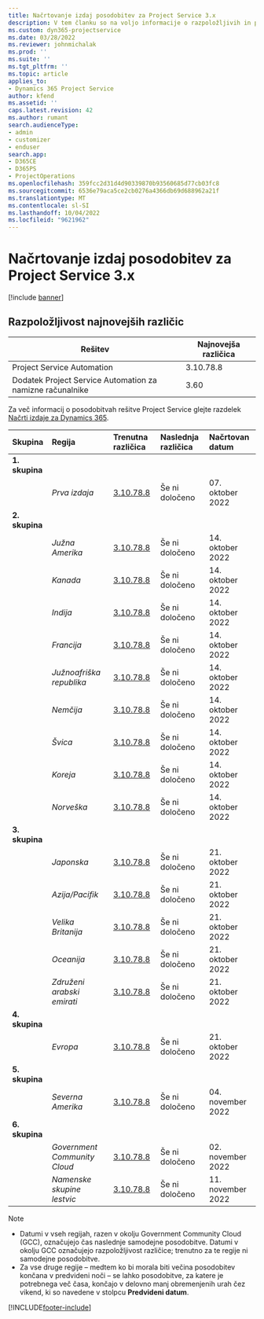 ```yaml
---
title: Načrtovanje izdaj posodobitev za Project Service 3.x
description: V tem članku so na voljo informacije o razpoložljivih in prihodnjih izdajah rešitve Dynamics 365 Project Service Automation.
ms.custom: dyn365-projectservice
ms.date: 03/28/2022
ms.reviewer: johnmichalak
ms.prod: ''
ms.suite: ''
ms.tgt_pltfrm: ''
ms.topic: article
applies_to:
- Dynamics 365 Project Service
author: kfend
ms.assetid: ''
caps.latest.revision: 42
ms.author: rumant
search.audienceType:
- admin
- customizer
- enduser
search.app:
- D365CE
- D365PS
- ProjectOperations
ms.openlocfilehash: 359fcc2d31d4d90339870b93560685d77cb03fc8
ms.sourcegitcommit: 6536e79aca5ce2cb0276a4366db69d688962a21f
ms.translationtype: MT
ms.contentlocale: sl-SI
ms.lasthandoff: 10/04/2022
ms.locfileid: "9621962"
---
```

# <a name="update-release-schedule-for-project-service-3x"></a>Načrtovanje izdaj posodobitev za Project Service 3.x

[!include [banner](../includes/psa-now-project-operations.md)]

## <a name="latest-version-availability"></a>Razpoložljivost najnovejših različic

| Rešitev  | Najnovejša različica |
|-------|----|
| Project Service Automation    | 3.10.78.8 |
| Dodatek Project Service Automation za namizne računalnike                | 3.60          |

Za več informacij o posodobitvah rešitve Project Service glejte razdelek [Načrti izdaje za Dynamics 365](/dynamics365/release-plans/). 

| Skupina  | Regija | Trenutna različica | Naslednja različica |  Načrtovan datum
| :---   | :---   | :---   | :---   |:---   |         
|<strong>1. skupina</strong> | |  |  | |
| | <i>Prva izdaja</i> | [3.10.78.8](whats-new-ur-47.md)| Še ni določeno | 07. oktober 2022
|<strong>2. skupina</strong> | |  |  | |
| | <i>Južna Amerika</i> | [3.10.78.8](whats-new-ur-47.md) | Še ni določeno | 14. oktober 2022
| | <i>Kanada</i> | [3.10.78.8](whats-new-ur-47.md) | Še ni določeno | 14. oktober 2022
| | <i>Indija</i> | [3.10.78.8](whats-new-ur-47.md) | Še ni določeno | 14. oktober 2022
| | <i>Francija</i> | [3.10.78.8](whats-new-ur-47.md) | Še ni določeno | 14. oktober 2022
| | <i>Južnoafriška republika</i> | [3.10.78.8](whats-new-ur-47.md) | Še ni določeno | 14. oktober 2022
| | <i>Nemčija</i> | [3.10.78.8](whats-new-ur-47.md) | Še ni določeno | 14. oktober 2022
| | <i>Švica</i> | [3.10.78.8](whats-new-ur-47.md) | Še ni določeno | 14. oktober 2022
| | <i>Koreja</i> | [3.10.78.8](whats-new-ur-47.md) | Še ni določeno | 14. oktober 2022
| | <i>Norveška</i> | [3.10.78.8](whats-new-ur-47.md) | Še ni določeno | 14. oktober 2022
|<strong>3. skupina</strong> | |  |  | |
| | <i>Japonska</i> | [3.10.78.8](whats-new-ur-47.md) | Še ni določeno | 21. oktober 2022
| | <i>Azija/Pacifik</i> | [3.10.78.8](whats-new-ur-47.md) | Še ni določeno | 21. oktober 2022
| | <i>Velika Britanija</i> | [3.10.78.8](whats-new-ur-47.md) | Še ni določeno | 21. oktober 2022
| | <i>Oceanija</i> | [3.10.78.8](whats-new-ur-47.md) | Še ni določeno | 21. oktober 2022
| | <i>Združeni arabski emirati</i> | [3.10.78.8](whats-new-ur-47.md) | Še ni določeno | 21. oktober 2022
|<strong>4. skupina</strong> | |  |  | |
| | <i>Evropa</i> | [3.10.78.8](whats-new-ur-47.md) | Še ni določeno | 21. oktober 2022
|<strong>5. skupina</strong> | |  |  | |
| | <i>Severna Amerika</i> | [3.10.78.8](whats-new-ur-47.md) | Še ni določeno | 04. november 2022
|<strong>6. skupina</strong> | |  |  | |
| | <i>Government Community Cloud</i> | [3.10.78.8](whats-new-ur-47.md) | Še ni določeno | 02. november 2022
| | <i>Namenske skupine lestvic</i> | [3.10.78.8](whats-new-ur-47.md) | Še ni določeno | 11. november 2022




>[!Note]
> - Datumi v vseh regijah, razen v okolju Government Community Cloud (GCC), označujejo čas naslednje samodejne posodobitve. Datumi v okolju GCC označujejo razpoložljivost različice; trenutno za te regije ni samodejne posodobitve.
> - Za vse druge regije – medtem ko bi morala biti večina posodobitev končana v predvideni noči – se lahko posodobitve, za katere je potrebnega več časa, končajo v delovno manj obremenjenih urah čez vikend, ki so navedene v stolpcu **Predvideni datum**.


[!INCLUDE[footer-include](../includes/footer-banner.md)]
